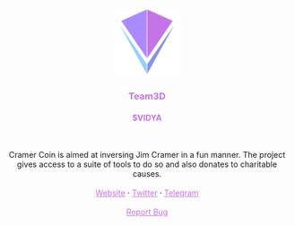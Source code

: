 <a name="readme-top"></a>

<!-- PROJECT LOGO -->
<br />
<div align="center">
  <a href="https://github.com/soya-miruku/vidya.game">
    <img src="public/VIDYA_TOKEN.png" alt="Logo" width="120" height="120">
  </a>

  <h3 align="center" style="color:#c574e8; font-weight:bold">Team3D</h3>
  <h4 align="center" style="color:#c574e8">$VIDYA</h4>
  <br/>
  <p align="center">
   Cramer Coin is aimed at inversing Jim Cramer in a fun manner. The project gives access to a suite of tools to do so and also donates to charitable causes.
    <br />
    <br/>
    <a style="color:#c574e8" href="https://vidya.game">Website</a>
    ·
    <a style="color:#c574e8" href="https://twitter.com/Team3D_Official">Twitter</a>
    ·
    <a style="color:#c574e8" href="http://t.me/Team3D_Official">Telegram</a>
    <br/>
    <br/>
    <a style="color:#c574e8" href="https://github.com/soya-miruku/vidya.game/issues">Report Bug</a>
  </p>
</div>

